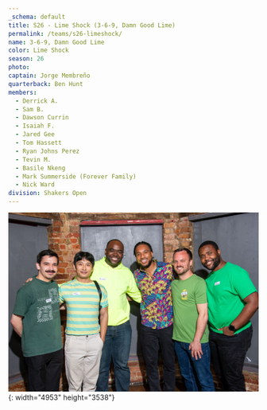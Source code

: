 ```yaml
---
_schema: default
title: S26 - Lime Shock (3-6-9, Damn Good Lime)
permalink: /teams/s26-limeshock/
name: 3-6-9, Damn Good Lime
color: Lime Shock
season: 26
photo:
captain: Jorge Membreño
quarterback: Ben Hunt
members:
  - Derrick A.
  - Sam B.
  - Dawson Currin
  - Isaiah F.
  - Jared Gee
  - Tom Hassett
  - Ryan Johns Perez
  - Tevin M.
  - Basile Nkeng
  - Mark Summerside (Forever Family)
  - Nick Ward
division: Shakers Open
---
```

![](/img/da2-7075.jpg){: width="4953" height="3538"}